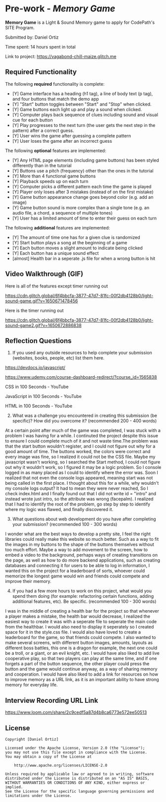 # Pre-work - _Memory Game_

**Memory Game** is a Light & Sound Memory game to apply for CodePath's SITE Program.

Submitted by: Daniel Ortiz

Time spent: 14 hours spent in total

Link to project: https://vagabond-chill-maize.glitch.me

## Required Functionality

The following **required** functionality is complete:

- [Y] Game interface has a heading (h1 tag), a line of body text (p tag), and four buttons that match the demo app
- [Y] "Start" button toggles between "Start" and "Stop" when clicked.
- [Y] Game buttons each light up and play a sound when clicked.
- [Y] Computer plays back sequence of clues including sound and visual cue for each button
- [Y] Play progresses to the next turn (the user gets the next step in the pattern) after a correct guess.
- [Y] User wins the game after guessing a complete pattern
- [Y] User loses the game after an incorrect guess

The following **optional** features are implemented:

- [Y] Any HTML page elements (including game buttons) has been styled differently than in the tutorial
- [Y] Buttons use a pitch (frequency) other than the ones in the tutorial
- [Y] More than 4 functional game buttons
- [Y] Playback speeds up on each turn
- [Y] Computer picks a different pattern each time the game is played
- [Y] Player only loses after 3 mistakes (instead of on the first mistake)
- [Y] Game button appearance change goes beyond color (e.g. add an image)
- [Y] Game button sound is more complex than a single tone (e.g. an audio file, a chord, a sequence of multiple tones)
- [Y] User has a limited amount of time to enter their guess on each turn

The following **additional** features are implemented:

- [Y] The amount of time one has for a given clue is randomized
- [Y] Start button plays a song at the beginning of a game
- [Y] Each button moves a slight amount to indicate being clicked
- [Y] Each button has a unique sound effect
- [almost] Health bar in a seperate .js file for when a wrong button is hit

## Video Walkthrough (GIF)

Here is all of the features except timer running out

https://cdn.glitch.global/6f4bbcfa-3877-47d7-81fc-00f2db4128b0/light-sound-game.gif?v=1650671478456

Here is the timer running out

https://cdn.glitch.global/6f4bbcfa-3877-47d7-81fc-00f2db4128b0/light-sound-game2.gif?v=1650672886838

## Reflection Questions

1. If you used any outside resources to help complete your submission (websites, books, people, etc) list them here.

https://devdocs.io/javascript/

https://www.udemy.com/course-dashboard-redirect/?course_id=1565838

CSS in 100 Seconds - YouTube

JavaScript in 100 Seconds - YouTube

HTML in 100 Seconds - YouTube

2. What was a challenge you encountered in creating this submission (be specific)? How did you overcome it? (recommended 200 - 400 words)

At a certain point after much of the game was completed, I was stuck with a problem I was having for a while. I continuted
the project despite this issue to ensure I could complete much of it and not waste time.The problem was that the start button wouldn't register, and I could not figure out why
for a good amount of time. The buttons worked, the colors were correct and every image was fine, so I realized it could not be the CSS file. Maybe my javascript
wasn't working, so I searched the Start method, I could not figure out why it wouldn't work, so I figured it may be a logic problem. So I console logged in as many
placed as I could to identify where the error was. Soon I realized that not even the console logs appeared, meaning start was not being called in the first place. I thought about this for a while,
why wouldn't my console logs output? It had to mean they were never reached, So I check index.html and I finally found out that I did not write id = "intro" and instead wrote just intro, so the attribute was wrong (facepalm).
I realized that I had to identify the root of the problem, go step by step to identify where my logic was flawed, and finally discovered it.

3. What questions about web development do you have after completing your submission? (recommended 100 - 300 words)

I wonder what are the best ways to develop a pretty site, I feel the right libraries could really make this website so much better. Such as a way to fit
the images in my buttons to the shape of the buttons themselves without too much effort. Maybe a way to add movement to the screen, how to embed a video to the background,
perhaps ways of creating transitions on the page, as well as how to do more backend applications, such as creating databases and connecting it for users to be able to log in information, I wanted
this on the project for a leaderboard of sorts, whoever could memorize the longest game would win and friends could compete and improve their memory.

4. If you had a few more hours to work on this project, what would you spend them doing (for example: refactoring certain functions, adding additional features, etc). Be specific. (recommended 100 - 300 words)

I was in the middle of creating a health bar for the project so that whenever a player makes a mistake, the health bar would decrease, I realized the easiest way to create it was
with a seperate file to seperate the main code from the healthbar. I would also need to display it seperately so I created space for it in the style.css file. I would also have loved to
create a leaderboard for the game, so that friends could compete. I also wanted to make several screens, with different button images, amounts, layouts as different boss battles, this one is a
dragon for example, the next one could be a troll, or a giant, or an evil knight, etc. I would have also liked to add live cooperative play, so that two players can play at the same time, and if
one forgets a part of the button sequence, the other player could press the button and the game would continue anyway, as a way of sharing memory and cooperation. I would have also liked to add a link
for resources on how to improve memory as a URL link, as it is an important ability to have strong memory for everyday life.

## Interview Recording URL Link

https://www.loom.com/share/2c9cedf5a87d4b8ca6773e572ee50513

## License

    Copyright [Daniel Ortiz]

    Licensed under the Apache License, Version 2.0 (the "License");
    you may not use this file except in compliance with the License.
    You may obtain a copy of the License at

        http://www.apache.org/licenses/LICENSE-2.0

    Unless required by applicable law or agreed to in writing, software
    distributed under the License is distributed on an "AS IS" BASIS,
    WITHOUT WARRANTIES OR CONDITIONS OF ANY KIND, either express or implied.
    See the License for the specific language governing permissions and
    limitations under the License.
